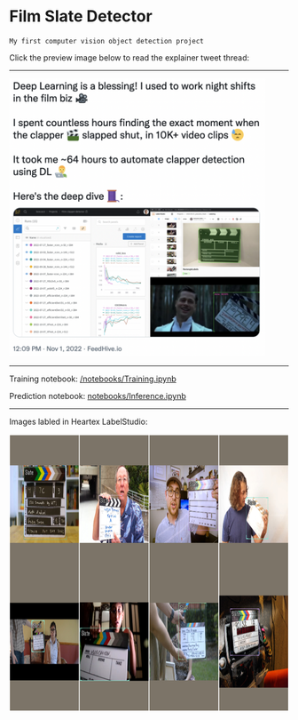 # Film Slate Detector
    
    My first computer vision object detection project

Click the preview image below to read the explainer tweet thread:
***
<a href="https://twitter.com/cinemarob1/status/1587476860551692289" target="_blank">
    <img src="media/tweet_thread.png" 
     alt="Tweet Thread" 
     height="500"
    />
</a>

***
    
Training notebook: [/notebooks/Training.ipynb](https://github.com/boscacci/film-slate-detector/blob/main/notebooks/Training.ipynb)

Prediction notebook: [notebooks/Inference.ipynb](https://github.com/boscacci/film-slate-detector/blob/main/notebooks/Inference.ipynb)

***
Images labled in Heartex LabelStudio:

<img src="media/labeled_slates.png" 
     alt="Labeling Images" 
     height="500"
/>